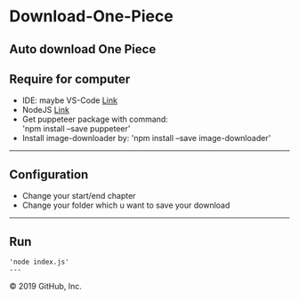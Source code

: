 # Download-One-Piece
Auto download One Piece
---
## Require for computer
- IDE: maybe VS-Code [Link](https://code.visualstudio.com/)
- NodeJS [Link](https://nodejs.org/en/download/) 
- Get puppeteer package with command:   
    'npm install –save puppeteer'
- Install image-downloader by:
    'npm install –save image-downloader'
---
## Configuration
 * Change your start/end chapter
 * Change your folder which u want to save your download
 ---
## Run
    'node index.js'
    ---
© 2019 GitHub, Inc.
